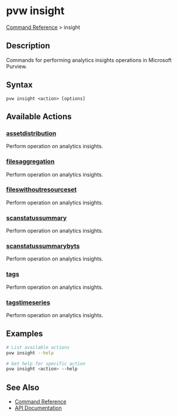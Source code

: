 # pvw insight
[Command Reference](../../README.md#command-reference) > insight

## Description
Commands for performing analytics insights operations in Microsoft Purview.

## Syntax
```
pvw insight <action> [options]
```

## Available Actions

### [assetdistribution](./assetdistribution.md)
Perform operation on analytics insights.

### [filesaggregation](./filesaggregation.md)
Perform operation on analytics insights.

### [fileswithoutresourceset](./fileswithoutresourceset.md)
Perform operation on analytics insights.

### [scanstatussummary](./scanstatussummary.md)
Perform operation on analytics insights.

### [scanstatussummarybyts](./scanstatussummarybyts.md)
Perform operation on analytics insights.

### [tags](./tags.md)
Perform operation on analytics insights.

### [tagstimeseries](./tagstimeseries.md)
Perform operation on analytics insights.

## Examples

```bash
# List available actions
pvw insight --help

# Get help for specific action
pvw insight <action> --help
```

## See Also

- [Command Reference](../../README.md#command-reference)
- [API Documentation](../api/index.html)
